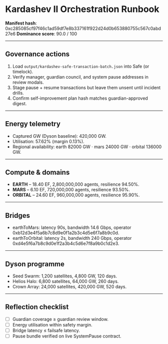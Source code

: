 # Kardashev II Orchestration Runbook

**Manifest hash**: 0xc285085cf97f46c1ad59df7e8b337161f922d24d0b653880755c567c0abd27e6
**Dominance score**: 90.0 / 100

---

## Governance actions
1. Load `output/kardashev-safe-transaction-batch.json` into Safe (or timelock). 
2. Verify manager, guardian council, and system pause addresses in review modals.
3. Stage pause + resume transactions but leave them unsent until incident drills.
4. Confirm self-improvement plan hash matches guardian-approved digest.

---

## Energy telemetry
* Captured GW (Dyson baseline): 420,000 GW.
* Utilisation: 57.62% (margin 0.13%).
* Regional availability: earth 82000 GW · mars 24000 GW · orbital 136000 GW.

---

## Compute & domains
* **EARTH** – 18.40 EF, 2,800,000,000 agents, resilience 94.50%.
* **MARS** – 6.10 EF, 720,000,000 agents, resilience 93.50%.
* **ORBITAL** – 24.60 EF, 960,000,000 agents, resilience 95.90%.

---

## Bridges
* earthToMars: latency 90s, bandwidth 14.6 Gbps, operator 0xb12d3e4f5a6b7c8d9e0f1a2b3c4d5e6f7a8b9c0d.
* earthToOrbital: latency 2s, bandwidth 240 Gbps, operator 0xd4e5f6a7b8c9d0e1f2a3b4c5d6e7f8a9b0c1d2e3.

---

## Dyson programme
* Seed Swarm: 1,200 satellites, 4,800 GW, 120 days.
* Helios Halo: 6,800 satellites, 64,000 GW, 260 days.
* Crown Array: 24,000 satellites, 420,000 GW, 520 days.

---

## Reflection checklist
- [ ] Guardian coverage ≥ guardian review window.
- [ ] Energy utilisation within safety margin.
- [ ] Bridge latency ≤ failsafe latency.
- [ ] Pause bundle verified on live SystemPause contract.

